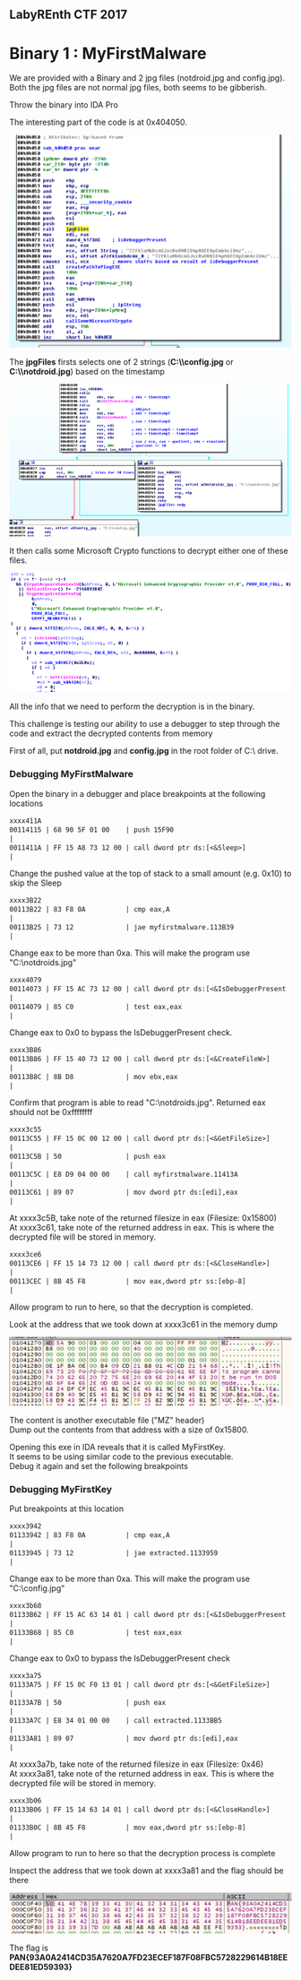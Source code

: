 ## LabyREnth CTF 2017
# Binary 1 : MyFirstMalware

We are provided with a Binary and 2 jpg files (notdroid.jpg and config.jpg).  
Both the jpg files are not normal jpg files, both seems to be gibberish.

Throw the binary into IDA Pro

The interesting part of the code is at 0x404050.

![code](img/01.png)

The **jpgFiles** firsts selects one of 2 strings (**C:\\\\config.jpg** or **C:\\\\notdroid.jpg**) based on the timestamp

![jpgfiles](img/02.png)

It then calls some Microsoft Crypto functions to decrypt either one of these files.

![crypto](img/03.png)

All the info that we need to perform the decryption is in the binary.

This challenge is testing our ability to use a debugger to step through the code and extract the decrypted contents from memory

First of all, put **notdroid.jpg** and **config.jpg** in the root folder of C:\ drive.

### Debugging MyFirstMalware

Open the binary in a debugger and place breakpoints at the following locations

```
xxxx411A
00114115 | 68 90 5F 01 00    | push 15F90                             |
0011411A | FF 15 A8 73 12 00 | call dword ptr ds:[<&Sleep>]           |
```

Change the pushed value at the top of stack to a small amount (e.g. 0x10) to skip the Sleep

```
xxxx3B22
00113B22 | 83 F8 0A          | cmp eax,A                              |
00113B25 | 73 12             | jae myfirstmalware.113B39              |
```

Change eax to be more than 0xa. This will make the program use "C:\\notdroids.jpg"

```
xxxx4079
00114073 | FF 15 AC 73 12 00 | call dword ptr ds:[<&IsDebuggerPresent |
00114079 | 85 C0             | test eax,eax                           | 
```

Change eax to 0x0 to bypass the IsDebuggerPresent check.

```
xxxx3B86
00113B86 | FF 15 40 73 12 00 | call dword ptr ds:[<&CreateFileW>]     |
00113B8C | 8B D8             | mov ebx,eax                            |
```

Confirm that program is able to read "C:\\notdroids.jpg". Returned eax should not be 0xffffffff

```
xxxx3c55
00113C55 | FF 15 0C 00 12 00 | call dword ptr ds:[<&GetFileSize>]     |
00113C5B | 50                | push eax                               |
00113C5C | E8 D9 04 00 00    | call myfirstmalware.11413A             |
00113C61 | 89 07             | mov dword ptr ds:[edi],eax             |
```

At xxxx3c5B, take note of the returned filesize in eax (Filesize: 0x15800)  
At xxxx3c61, take note of the returned address in eax. This is where the decrypted file will be stored in memory.

```
xxxx3ce6
00113CE6 | FF 15 14 73 12 00 | call dword ptr ds:[<&CloseHandle>]     |
00113CEC | 8B 45 F8          | mov eax,dword ptr ss:[ebp-8]           |
```

Allow program to run to here, so that the decryption is completed.

Look at the address that we took down at xxxx3c61 in the memory dump

![extractedexe](img/04.png)

The content is another executable file ("MZ" header)  
Dump out the contents from that address with a size of 0x15800.

Opening this exe in IDA reveals that it is called MyFirstKey.  
It seems to be using similar code to the previous executable.  
Debug it again and set the following breakpoints  

### Debugging MyFirstKey

Put breakpoints at this location

```
xxxx3942
01133942 | 83 F8 0A          | cmp eax,A                              |
01133945 | 73 12             | jae extracted.1133959                  |
```

Change eax to be more than 0xa. This will make the program use "C:\\config.jpg"

```
xxxx3b68
01133B62 | FF 15 AC 63 14 01 | call dword ptr ds:[<&IsDebuggerPresent |
01133B68 | 85 C0             | test eax,eax                           |
```

Change eax to 0x0 to bypass the IsDebuggerPresent check

```
xxxx3a75
01133A75 | FF 15 0C F0 13 01 | call dword ptr ds:[<&GetFileSize>]     |
01133A7B | 50                | push eax                               |
01133A7C | E8 34 01 00 00    | call extracted.1133BB5                 |
01133A81 | 89 07             | mov dword ptr ds:[edi],eax             |
```

At xxxx3a7b, take note of the returned filesize in eax (Filesize: 0x46)  
At xxxx3a81, take note of the returned address in eax. This is where the decrypted file will be stored in memory.

```
xxxx3b06
01133B06 | FF 15 14 63 14 01 | call dword ptr ds:[<&CloseHandle>]     |
01133B0C | 8B 45 F8          | mov eax,dword ptr ss:[ebp-8]           |
```

Allow program to run to here so that the decryption process is complete

Inspect the address that we took down at xxxx3a81 and the flag should be there

![theflag](img/05.png)

The flag is **PAN{93A0A2414CD35A7620A7FD23ECEF187F08FBC5728229614B18EEDEE81ED59393}**